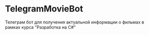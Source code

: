 # TelegramMovieBot
Телеграм бот для получения актуальной информации о фильмах в рамках курса "Разработка на C#"
